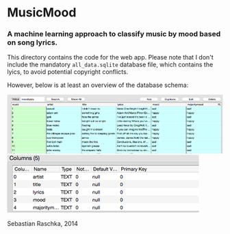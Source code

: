 # MusicMood

### A machine learning approach to classify music by mood based on song lyrics.

This directory contains the code for the web app. Please note that I don't include the mandatory `all_data.sqlite` database file, which contains the lyics, to avoid potential copyright conflicts.

However, below is at least an overview of the database schema:

![](../../images/all_data_sqlite_1_1.png)
![](../../images/all_data_sqlite_1_2.png)

Sebastian Raschka, 2014